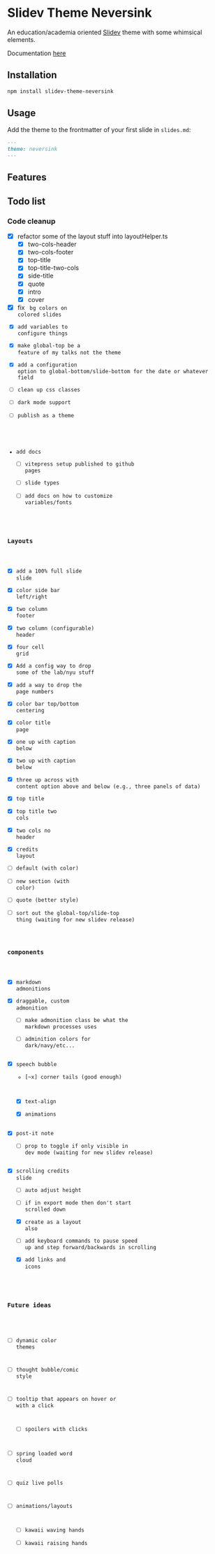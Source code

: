 # Slidev Theme Neversink

An education/academia oriented [Slidev](https://sli.dev/) theme with some whimsical elements.

Documentation [here](https://gureckis.github.io/slidev-theme-neversink/)

## Installation

```bash
npm install slidev-theme-neversink
```

## Usage

Add the theme to the frontmatter of your first slide in `slides.md`:

```md
---
theme: neversink
---
```

## Features

## Todo list

### Code cleanup

- [x] refactor some of the layout stuff into layoutHelper.ts
  - [x] two-cols-header
  - [x] two-cols-footer
  - [x] top-title
  - [x] top-title-two-cols
  - [x] side-title
  - [x] quote
  - [x] intro
  - [x] cover
- [x] fix <code> bg colors on colored slides
- [x] add variables to configure things
- [x] make global-top be a feature of my talks not the theme
- [x] add a configuration option to global-bottom/slide-bottom for the date or whatever field
- [ ] clean up css classes
- [ ] dark mode support
- [ ] publish as a theme
- add docs
  - [ ] vitepress setup published to github pages
  - [ ] slide types
  - [ ] add docs on how to customize variables/fonts

### Layouts

- [x] add a 100% full slide slide
- [x] color side bar left/right
- [x] two column footer
- [x] two column (configurable) header
- [x] four cell grid
- [x] Add a config way to drop some of the lab/nyu stuff
- [x] add a way to drop the page numbers
- [x] color bar top/bottom centering
- [x] color title page
- [x] one up with caption below
- [x] two up with caption below
- [x] three up across with content option above and below (e.g., three panels of data)
- [x] top title
- [x] top title two cols
- [x] two cols no header
- [x] credits layout
- [ ] default (with color)
- [ ] new section (with color)
- [ ] quote (better style)
- [ ] sort out the global-top/slide-top thing (waiting for new slidev release)

### components

- [x] markdown admonitions
- [x] draggable, custom admonition
  - [ ] make admonition class be what the markdown processes uses
  - [ ] adminition colors for dark/navy/etc...
- [x] speech bubble
  - [~x] corner tails (good enough)
  - [x] text-align
  - [x] animations
- [x] post-it note
  - [ ] prop to toggle if only visible in dev mode (waiting for new slidev release)
- [x] scrolling credits slide
  - [ ] auto adjust height
  - [ ] if in export mode then don't start scrolled down
  - [x] create as a layout also
  - [ ] add keyboard commands to pause speed up and step forward/backwards in scrolling
  - [x] add links and icons

### Future ideas

- [ ] dynamic color themes
- [ ] thought bubble/comic style
- [ ] tooltip that appears on hover or with a click
  - [ ] spoilers with clicks
- [ ] spring loaded word cloud
- [ ] quiz live polls

- [ ] animations/layouts
  - [ ] kawaii waving hands
  - [ ] kawaii raising hands
